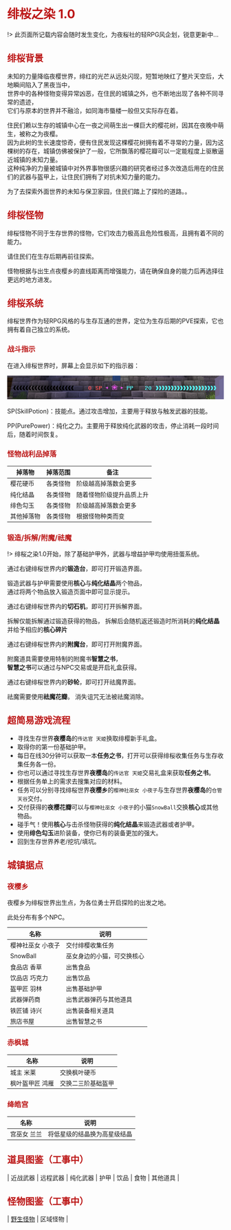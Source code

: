 # <span style="color: #bc1717;">绯桜之染 1.0</span>

!> 此页面所记载内容会随时发生变化，为夜桜社的轻RPG风企划，锐意更新中...

## <span style="color: #bc1717;">绯桜背景</span>

未知的力量降临夜樱世界，绯红的光芒从远处闪现，短暂地映红了整片天空后，大地瞬间陷入了黑夜当中，  
世界中的各种怪物变得异常凶恶，在住民的城镇之外，也不断地出现了各种不同寻常的遗迹，  
它们与原本的世界并不融洽，如同海市蜃楼一般但又实际存在着。  

住民们赖以生存的城镇中心在一夜之间萌生出一棵巨大的樱花树，因其在夜晚中萌生，被称之为夜樱。  
因为此树的生长速度惊奇，便有住民发现这棵樱花树拥有着不寻常的力量，因为这棵树的存在，城镇仿佛被保护了一般，它所飘落的樱花瓣可以一定能程度上驱散逼近城镇的未知力量。  
这种纯净的力量被城镇中对外界事物很感兴趣的研究者经过多次改造后用在的住民们的武器与盔甲上，让住民们拥有了对抗未知力量的能力。  

为了去探索外面世界的未知与保卫家园，住民们踏上了探险的道路。。    

## <span style="color: #bc1717;">绯桜怪物</span>

绯桜怪物不同于生存世界的怪物，它们攻击力极高且危险性极高，且拥有着不同的能力。

请住民们在生存后期再前往探索。

怪物根据与出生点夜樱乡的直线距离而增强能力，请在确保自身的能力后再选择往更远的地方进发。

## <span style="color: #bc1717;">绯桜系统</span>

绯桜世界作为轻RPG风格的与生存互通的世界，定位为生存后期的PVE探索，它也拥有着自己独立的系统。

### <span style="color: #bc1717;">战斗指示</span>

在进入绯桜世界时，屏幕上会显示如下的指示器：

![inf1](../../_image/bs/inf1.png)

SP(SkillPotion)：技能点。通过攻击增加，主要用于释放与触发武器的技能。

PP(PurePower)：纯化之力。主要用于释放纯化武器的攻击，停止消耗一段时间后，随着时间恢复。

### <span style="color: #bc1717;">怪物战利品掉落</span>

| 掉落物 | 掉落范围 | 备注 |
| - | - | - |
| 樱花硬币 | 各类怪物 | 阶级越高掉落数会更多 |
| 纯化结晶 | 各类怪物 | 随着怪物阶级提升品质上升 |
| 绯色勾玉 | 各类怪物 | 阶级越高掉落数会更多 |
| 其他掉落物 | 各类怪物 | 根据怪物种类而变 |

### <span style="color: #bc1717;">锻造/拆解/附魔/祛魔</span>

!> 绯桜之染1.0开始，除了基础护甲外，武器与增益护甲均使用扭蛋系统。

通过右键绯桜世界内的**锻造台**，即可打开锻造界面。

锻造武器与护甲需要使用**核心**与**纯化结晶**两个物品，  
通过将两个物品放入锻造页面中即可显示提示。

通过右键绯桜世界内的**切石机**，即可打开拆解界面。

拆解仅能拆解通过锻造获得的物品，
拆解后会随机返还锻造时所消耗的**纯化结晶**并给予相应的**核心碎片**

通过右键绯桜世界内的**附魔台**，即可打开附魔界面。

附魔道具需要使用特制的附魔书**智慧之书**，  
**智慧之书**可以通过与NPC交易或是开启礼盒获得。

通过右键绯桜世界内的**砂轮**，即可打开祛魔界面。

祛魔需要使用**祛魔花瓣**。
消失诅咒无法被祛魔消除。

## <span style="color: #bc1717;">超简易游戏流程</span>

- 寻找生存世界**夜樱岛**的`传达官 天姫`换取绯樱新手礼盒。
- 取得你的第一份基础护甲。
- 每日在线30分钟可以获取一本**任务之书**，打开可以获得绯桜收集任务与生存收集任务各一份。
- 你也可以通过寻找生存世界**夜樱岛**的`传达官 天姫`交易礼盒来获取**任务之书**。
- 根据任务单上的需求去搜集对应的材料。
- 任务可以分别寻找绯桜世界**夜樱乡**的`樱神社巫女 小夜子`与生存世界**夜樱岛**的`仓管 天谷`交付。
- 交付获得的**夜樱花瓣**可以与`樱神社巫女 小夜子`的小猫`SnowBall`交换**核心**或其他物品。
- 碰手气！使用**核心**与击杀怪物获得的**纯化结晶**来锻造武器或者护甲。
- 使用**绯色勾玉**进阶装备，使你已有的装备更加的强大。
- 回到生存世界养老/挖坑/填坑。

## <span style="color: #bc1717;">城镇据点</span>

### <span style="color: #bc1717;">夜樱乡</span>

夜樱乡为绯桜世界出生点，为各位勇士开启探险的出发之地。

此处分布有多个NPC。

| 名称 | 说明 |
| - | - |
| 樱神社巫女 小夜子 | 交付绯樱收集任务 |
| SnowBall | 巫女身边的小猫，可交换核心 |
| 食品店 香草 | 出售食品 |
| 饮品店 巧克力 | 出售饮品 |
| 盔甲匠 羽林 | 出售基础护甲 |
| 武器弹药商 | 出售武器弹药与其他道具 |
| 铁匠铺 诗兴 | 出售装备相关道具 |
| 旅店书屋 | 出售智慧之书 |

### <span style="color: #bc1717;">赤枫城</span>

| 名称 | 说明 |
| - | - |
| 城主 米莱 | 交换枫叶硬币 |
| 枫叶盔甲匠 鸿雁 | 交换二三阶基础盔甲 |

### <span style="color: #bc1717;">绛皓宫</span>

| 名称 | 说明 |
| - | - |
| 宫巫女 兰兰 | 将低星级的结晶换为高星级结晶 |

## <span style="color: #bc1717;">道具图鉴（工事中）</span>

| 近战武器 | 远程武器 | 纯化武器 | 护甲 | 饮品 | 食物 | 其他道具 |

## <span style="color: #bc1717;">怪物图鉴（工事中）</span>

| [野生怪物](Ns_Server/story/mobs.md) | 区域怪物 |

